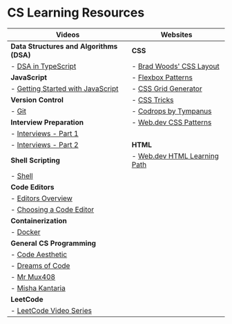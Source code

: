 # CS Learning Resources

| Videos                                             | Websites                                            |
| --------------------------------------------------- | ---------------------------------------------------- |
| **Data Structures and Algorithms (DSA)**            | **CSS**                                              |
| - [DSA in TypeScript](https://frontendmasters.com/courses/algorithms/) | - [Brad Woods' CSS Layout](https://layout.bradwoods.io/) |
| **JavaScript**                                      | - [Flexbox Patterns](https://flexboxpatterns.com/)   |
| - [Getting Started with JavaScript](https://frontendmasters.com/courses/getting-started-javascript-v2/) | - [CSS Grid Generator](https://cssgrid-generator.netlify.app/) |
| **Version Control**                                 | - [CSS Tricks](https://css-tricks.com/)               |
| - [Git](https://t.ly/FeDre)                          | - [Codrops by Tympanus](https://tympanus.net/codrops/) |
| **Interview Preparation**                           | - [Web.dev CSS Patterns](https://web.dev/patterns)    |
| - [Interviews - Part 1](https://t.ly/PZHiV)          |                                                    |
| - [Interviews - Part 2](https://t.ly/NdeNj)          | **HTML**                                              |
| **Shell Scripting**                                  | - [Web.dev HTML Learning Path](https://web.dev/learn/html) |
| - [Shell](https://t.ly/T7pz9)                        |                                                    |
| **Code Editors**                                     |                                                    |
| - [Editors Overview](https://t.ly/PfOM6)             |                                                    |
| - [Choosing a Code Editor](https://rb.gy/zbvqz9)     |                                                    |
| **Containerization**                                 |                                                    |
| - [Docker](https://rb.gy/0uafuz)                     |                                                    |
| **General CS Programming**                           |                                                    |
| - [Code Aesthetic](https://www.youtube.com/@CodeAesthetic/videos) |                                                    |
| - [Dreams of Code](https://www.youtube.com/@dreamsofcode/videos) |                                                    |
| - [Mr Mux408](https://www.youtube.com/@mr_mux408/videos) |                                                    |
| - [Misha Kantaria](https://www.youtube.com/@MishaKantaria/videos) |                                                    |
| **LeetCode**                                        |                                                    |
| - [LeetCode Video Series](https://www.youtube.com/watch?v=zdMhGxRWutQ&list=PLQpVsaqBj4RIJdYW6Y-iAswxCZeocfoRW) |                                                    |

